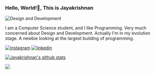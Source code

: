 ### Hello, World!👋, This is Jayakrishnan
![Design and Development](https://media-exp1.licdn.com/dms/image/C5616AQE6-7enPnugNg/profile-displaybackgroundimage-shrink_350_1400/0/1608659797325?e=1620259200&v=beta&t=FI44H1qnuXERHDPffR7guGesMK_GLP2jEs0QF3pW1ZY)

I am a Computer Science student, and I like Programming. Very much concerned about Design and Development. Actually I'm in my evolution stage. A newbie looking at the largest building of programming.


[![instagram](http://img.shields.io/website?label=jkrishnnan&color=green&?&logo=instagram&down_message=follow&up_message=follow&logoColor=white&style=for-the-badge&url=https://www.instagram.com/iamdonmathew)](https://www.instagram.com/jkrishnnan/)
[![linkedin](http://img.shields.io/website?label=Jayakrishnan&color=green&?&logo=linkedin&down_message=follow&up_message=follow&logoColor=white&style=for-the-badge&url=https://www.linkedin.com/in/iamdonmathew/)](https://www.linkedin.com/in/jayakrishnan-v-r-0a4680196/)








[![Jayakrishnan's github stats](https://github-readme-stats.vercel.app/api?username=jayakrishnan98&count_private=true&show_icons=true&custom_title=Status&theme=merko)](https://github.com/anuraghazra/github-readme-stats)

<a href="https://github.com/jayakrishnan98/github-readme-stats">
  <img align="center" src="https://github-readme-stats.vercel.app/api/top-langs/?username=jayakrishnan98&layout=compact&theme=material-palenight" />
</a>






